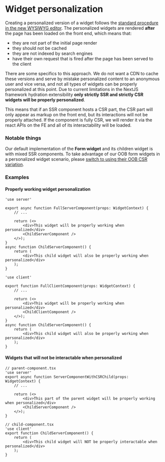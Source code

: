 # Widget personalization

Creating a personalized version of a widget follows the [standard procedure in the new WYSIWYG editor](https://www.progress.com/documentation/sitefinity-cms/personalize-widgets). The personalized widgets are rendered **after** the page has been loaded on the front end, which means that:
- they are not part of the initial page render
- they should not be cached
- they are not indexed by search engines
- have their own request that is fired after the page has been served to the client

There are some specifics to this approach. We do not want a CDN to cache these versions and serve by mistake personalized content to an anonymous user and vice versa, and not all types of widgets can be properly personalized at this point. Due to current limitations in the NextJS framework hydration extensibility **only strictly SSR and strictly CSR widgets will be properly personalized**.

This means that if an SSR component hosts a CSR part, the CSR part will only appear as markup on the front end, but its interactions will not be properly attached. If the component is fully CSR, we will render it via the react APIs on the FE and all of its interactability will be loaded.

### Notable things

Our default implementation of the **Form widget** and its children widget is with mixed SSR components. To take advantage of our OOB form widgets in a personalized widget scenario, please [switch to using their OOB CSR variation](https://github.com/Sitefinity/nextjs-samples/blob/main/docs/Widgets.md#form-widgets).

### Examples

#### Properly working widget personalization

```tsx
'use server'

export async function FullServerComponent(props: WidgetContext) {
    // ...

    return (<>
        <div>This widget will be properly working when personalized</div>
        <ChildServerComponent />
    </>);
}
async function ChildServerComponent() {
    return (
        <div>This child widget will also be properly working when personalized</div>
    );
}

```

```tsx
'use client'

export function FullClientComponent(props: WidgetContext) {
    // ...

    return (<>
        <div>This widget will be properly working when personalized</div>
        <ChildClientComponent />
    </>);
}
async function ChildServerComponent() {
    return (
        <div>This child widget will also be properly working when personalized</div>
    );
}

```

#### Widgets that will not be interactable when personalized

```tsx
// parent-component.tsx
'use server'
export async function ServerComponentWithCSRChild(props: WidgetContext) {
    // ...

    return (<>
        <div>This part of the parent widget will be properly working when personalized</div>
        <ChildServerComponent />
    </>);
}

// child-component.tsx
'use client'
export function ChildServerComponent() {
    return (
        <div>This child widget will NOT be properly interactable when personalized</div>
    );
}
```
